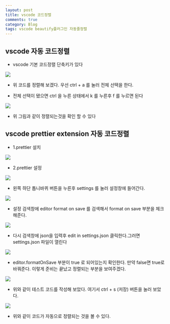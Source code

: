 ```yaml
---
layout: post
title: vscode 코드정렬
comments: true
category: Blog
tags: vscode beautify플러그인 자동줄정렬
---
```


## vscode 자동 코드정렬

- vscode 기본 코드정렬 단축키가 있다

<img src="https://switch-coder.github.io/public/imgs/vscode_sort1.jpg" class="img">

- 위 코드를 정렬해 보겠다. 우선 ctrl + a 를 눌러 전체 선택을 한다.

- 전체 선택이 됐으면 ctrl 을 누른 상태에서 k 를 누른후 f 를 누르면 된다

<img src="https://switch-coder.github.io/public/imgs/vscode_sort2.jpg" class="img">

- 위 그림과 같이 정렬되는것을 확인 할 수 있다

## vscode prettier extension 자동 코드정렬

- 1.prettier 설치

<img src="https://switch-coder.github.io/public/imgs/prettier_extension_install.JPG" class="img">

- 2.prettier 설정

<img src="https://switch-coder.github.io/public/imgs/vscode_setting.png" class="img">

- 왼쪽 하단 톱니바퀴 버튼을 누른후 settings 를 눌러 설정창에 들어간다.

<img src="https://switch-coder.github.io/public/imgs/prettier_setting.JPG" class="img">

- 설정 검색창에 editor format on save 를 검색해서 format on save 부분을 체크해준다.

<img src="https://switch-coder.github.io/public/imgs/prettier_setting2.jpg" class="img">

- 다시 검색창에 json을 입력후 edit in settings.json 클릭한다.그러면 settings.json 파일이 열린다

<img src="https://switch-coder.github.io/public/imgs/prettier_setting3.jpg" class="img">

- editor.formatOnSave 부분이 true 로 되어있는지 확인한다. 만약 false면 true로 바꿔준다.
  이렇게 준비는 끝났고 정렬되는 부분을 보여주겠다.

<img src="https://switch-coder.github.io/public/imgs/prettier_test1.jpg" class="img">

- 위와 같이 테스트 코드를 작성해 보았다. 여기서 ctrl + s (저장) 버튼을 눌러 보았다.

<img src="https://switch-coder.github.io/public/imgs/prettier_test2.jpg" class="img">

- 위와 같이 코드가 자동으로 정렬되는 것을 볼 수 있다.
